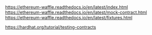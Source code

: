 https://ethereum-waffle.readthedocs.io/en/latest/index.html
https://ethereum-waffle.readthedocs.io/en/latest/mock-contract.html
https://ethereum-waffle.readthedocs.io/en/latest/fixtures.html

https://hardhat.org/tutorial/testing-contracts
